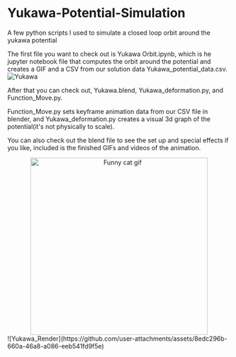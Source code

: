 # Yukawa-Potential-Simulation
A few python scripts I used to simulate a closed loop orbit around the yukawa potential

The first file you want to check out is Yukawa Orbit.ipynb, which is he jupyter notebook file that computes the orbit around the potential and creates a GIF and a CSV from our solution data Yukawa_potential_data.csv.
![Yukawa](https://github.com/user-attachments/assets/f4eb1d20-9652-4057-8de3-0d1c278186c2)

After that you can check out, Yukawa.blend, Yukawa_deformation.py, and Function_Move.py.

Function_Move.py sets keyframe animation data from our CSV file in blender, and Yukawa_deformation.py creates a visual 3d graph of the potential(it's not physically to scale).

You can also check out the blend file to see the set up and special effects if you like, included is the finished GIFs and videos of the animation.
<div align="center">
  <img src="https://github.com/user-attachments/assets/8edc296b-660a-46a8-a086-eeb541fd9f5e" alt="Funny cat gif" width="400">
</div>
![Yukawa_Render](https://github.com/user-attachments/assets/8edc296b-660a-46a8-a086-eeb541fd9f5e)
